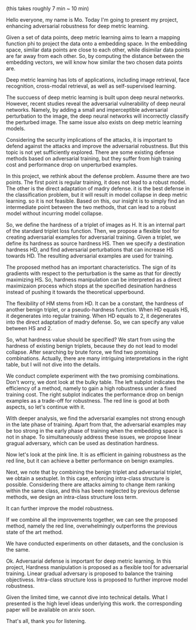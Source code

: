 (this takes roughly 7 min ~ 10 min)

Hello everyone, my name is Mo. Today I'm going to present my project, enhancing
adversarial robustness for deep metric learning.

Given a set of data points, deep metric learning aims to learn a mapping
function phi to project the data onto a embedding space.  In the embedding
space, similar data points are close to each other, while disimilar data points
are far away from each other.  So, by computing the distance between the
embedding vectors, we will know how similar the two chosen data points are.

Deep metric learning has lots of applications, including image retrieval, face
recognition, cross-modal retrieval, as well as self-supervised learning.

The succuess of deep metric learning is built upon deep neural networks.
However, recent studies reveal the adversarial vulnerability of deep neural
networks. Namely, by adding a small and imperceptible adversarial perturbation
to the image, the deep neural networks will incorrectly classify the perturbed
image. The same issue also exists on deep metric learning models.

Considering the security implications of the attacks, it is important to defend
against the attacks and improve the adversarial robustness. But this topic is
not yet sufficiently explored. There are some existing defense methods based on
adversarial training, but they suffer from high training cost and performance
drop on unperturbed examples.

In this project, we rethink about the defense problem. Assume there are two
points. The first point is regular training, it does not lead to a robust
model.  The other is the direct adaptation of madry defense. it is the best
defense in the classification problem, but it will result in model collapse in
deep metric learning. so it is not feasible. Based on this, our insight is to
simply find an intermediate point between the two methods, that can lead to a
robust model without incurring model collapse.

So, we define the hardness of a triplet of images as H. It is an internal part
of the standard triplet loss function. Then, we propose a flexible tool for
creating adversarial examples for adversarial training. Given a triplet, we
define its hardness as source hardness HS. Then we specify a destination
hardness HD, and find adversarial perturbations that can increase HS towards
HD. The resulting adversarial examples are used for training.

The proposed method has an important characteristics. The sign of its gradients
with respect to the perturbation is the same as that for directly maximizing
HS. So, hardness manipulation can be interpreted as a direct maximizaion
process which stops at the specified desination hardness instead of pushing
it towards the theoretical upperbound.

The flexibility of HM stems from HD. It can be a constant, the hardness of
another benign triplet, or a pseudo-hardness function. When HD equals HS, it
degenerates into regular training. When HD equals to 2, it degenerates into the
direct adaptation of madry defense. So, we can specify any value between HS and
2.

So, what hardness value should be specified? We start from using the hardness
of existing benign triplets, because they do not lead to model collapse.  After
searching by brute force, we find two promising combinations. Actually, there
are many intriguing interpretations in the right table, but I will not dive
into the details.

We conduct complete experiment with the two promising combinations. Don't
worry, we dont look at the bulky table. The left subplot indicates the
efficiency of a method, namely to gain a high robustness under a fixed training
cost. The right subplot indicates the performance drop on benign examples as a
trade-off for robustness. The red line is good at both aspects, so let's
continue with it.

With deeper analysis, we find the adversarial examples not strong enough in the
late phase of training. Apart from that, the adversarial examples may be too
strong in the early phase of training when the embedding space is not in shape.
To simultaneously address these issues, we propose linear gragual adversary,
which can be used as destination hardness.

Now let's look at the pink line. It is as efficient in gaining robustness as
the red line, but it can achieve a better performance on benign examples.

Next, we note that by combining the benign triplet and adversarial triplet, we
obtain a sextuplet. In this case, enforcing intra-class structure is possible.
Considering there are attacks aiming to change item ranking within the same
class, and this has been neglected by previous defense methods, we design
an intra-class structure loss term.

It can further improve the model robustness.

If we combine all the improvements together, we can see the proposed method,
namely the red line, overwhelmingly outperforms the previous state of the art
method.

We have conducted experiments on other datasets, and the conclusion is the
same.

Ok. Adversarial defense is important for deep metric learning. In this project,
Hardness manipulation is proposed as a flexible tool for adversarial training.
Linear gradual adversary is proposed to balance the training objectivess.
Intra-class structure loss is proposed to further improve model robustness.

Given the limited time, we cannot dive into technical details. What I presented
is the high level ideas underlying this work.  the corresponding paper will be
available on arxiv soon.

That's all, thank you for listening.
